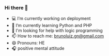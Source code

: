 ### Hi there 👋

- 💻 I’m currently working on deployment 
- 🐍 I’m currently learning Python and PHP
- 🤔 I'm looking for help with logic programming
- 📫 How to reach me: brunoluiz.gn@gmail.com
- 😄 Pronouns: HE
- 🎧 positive mental attitude

<!--
**brunoluizgn/brunoluizgn** is a ✨ _special_ ✨ repository because its `README.md` (this file) appears on your GitHub profile.

Here are some ideas to get you started:

- 🔭 I’m currently working on deployment 
- 🐍 I’m currently learning Python
- 🤔 I'm looking for help with logic programming
- 📫 How to reach me: brunoluiz.gn@gmail.com
- 😄 Pronouns: Bore
-->
